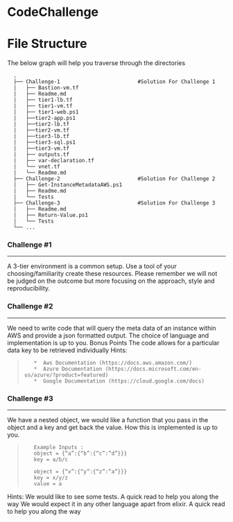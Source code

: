 # CodeChallenge

# File Structure
The below graph will help you traverse through the directories

      .                
      ├── Challenge-1                         #Solution For Challenge 1                         
      |   ├── Bastion-vm.tf
      |   ├── Readme.md
      |   ├── tier1-lb.tf
      |   ├── tier1-vm.tf
      |   ├── tier1-web.ps1
      |   ├──tier2-app.ps1
      |   ├──tier2-lb.tf
      |   ├──tier2-vm.tf
      |   ├──tier3-lb.tf
      |   ├──tier3-sql.ps1
      |   ├──tier3-vm.tf
      |   ├── outputs.tf
      |   ├── var-declaration.tf
      |   └── vnet.tf   
      |   └── Readme.md
      ├── Challenge-2                         #Solution For Challenge 2                          
      |   ├── Get-InstanceMetadataAWS.ps1
      |   ├── Readme.md 
      |   └── Tests
      ├── Challenge-3                         #Solution For Challenge 3                          
      |   ├── Readme.md
      |   ├── Return-Value.ps1
      |   └── Tests
      └── ...



### Challenge #1
---

A 3-tier environment is a common setup. Use a tool of your choosing/familiarity create these resources. Please remember we will not be judged on the outcome but more focusing on the approach, style and reproducibility.
 
 
 
 
 
 
### Challenge #2
---

We need to write code that will query the meta data of an instance within AWS and provide a json formatted output. The choice of language and implementation is up to you.
Bonus Points
The code allows for a particular data key to be retrieved individually
Hints:
>        *  Aws Documentation (https://docs.aws.amazon.com/)
>        *  Azure Documentation (https://docs.microsoft.com/en-us/azure/?product=featured)
>        *  Google Documentation (https://cloud.google.com/docs)
 
 
 
 
 
### Challenge #3
---

We have a nested object, we would like a function that you pass in the object and a key and get back the value. How this is implemented is up to you.
>        Example Inputs : 
>        object = {“a”:{“b”:{“c”:”d”}}}
>        key = a/b/c
>        
>        object = {“x”:{“y”:{“z”:”a”}}}
>        key = x/y/z
>        value = a
Hints:
We would like to see some tests. A quick read to help you along the way
We would expect it in any other language apart from elixir.
A quick read to help you along the way 


